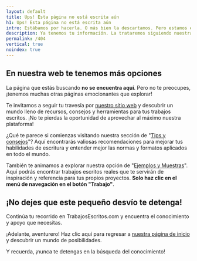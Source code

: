 ```yaml
---
layout: default
title: Ups! Esta página no está escrita aún
h1: Ups! Esta página no está escrita aún
intro: Estábamos por hacerla. O más bien la descartamos. Pero estamos en ello.
description: Ya tenemos tu información. La trataremos siguiendo nuestra política de privacidad. Te escribiremos prontamente.
permalink: /404
vertical: true
noindex: true
---
```

## En nuestra web te tenemos más opciones

La página que estás buscando **no se encuentra aquí**. Pero no te preocupes, ¡tenemos muchas otras páginas emocionantes que explorar!

Te invitamos a seguir tu travesía por [nuestro sitio web](/) y descubrir un mundo lleno de recursos, consejos y herramientas para tus trabajos escritos. ¡No te pierdas la oportunidad de aprovechar al máximo nuestra plataforma!

¿Qué te parece si comienzas visitando nuestra sección de "[Tips y consejos]({{site.baseurl}}/tips-y-consejos)"? Aquí encontrarás valiosas recomendaciones para mejorar tus habilidades de escritura y entender mejor las normas y formatos aplicados en todo el mundo.

También te animamos a explorar nuestra opción de "[Ejemplos y Muestras](/)". Aquí podrás encontrar trabajos escritos reales que te servirán de inspiración y referencia para tus propios proyectos. **Solo haz clic en el menú de navegación en el botón "Trabajo"**.

## ¡No dejes que este pequeño desvío te detenga!

Continúa tu recorrido en TrabajosEscritos.com y encuentra el conocimiento y apoyo que necesitas.

¡Adelante, aventurero! Haz clic aquí para regresar a [nuestra página de inicio](/) y descubrir un mundo de posibilidades.

Y recuerda, ¡nunca te detengas en la búsqueda del conocimiento!

